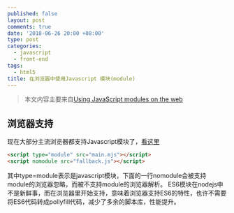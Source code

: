 ```yaml
---
published: false
layout: post
comments: true
date: '2018-06-26 20:00 +08:00'
type: post
categories:
  - javascript
  - front-end
tags:
  - html5
title: 在浏览器中使用Javascript 模块(module)
---
```

> 本文内容主要来自[Using JavaScript modules on the web](https://developers.google.com/web/fundamentals/primers/modules)

## 浏览器支持
现在大部分主流浏览器都支持Javascript模块了，[看这里](https://caniuse.com/#feat=es6-module)

```html
<script type="module" src="main.mjs"></script>
<script nomodule src="fallback.js"></script>
```
其中type=module表示是javascript模块，下面的一行nomodule会被支持module的浏览器忽略，而被不支持module的浏览器解析。
ES6模块在nodejs中不是新鲜事，而在浏览器里开始支持，意味着浏览器支持ES6的特性，也许不需要将ES6代码转成pollyfill代码，减少了多余的脚本库，性能提升。

